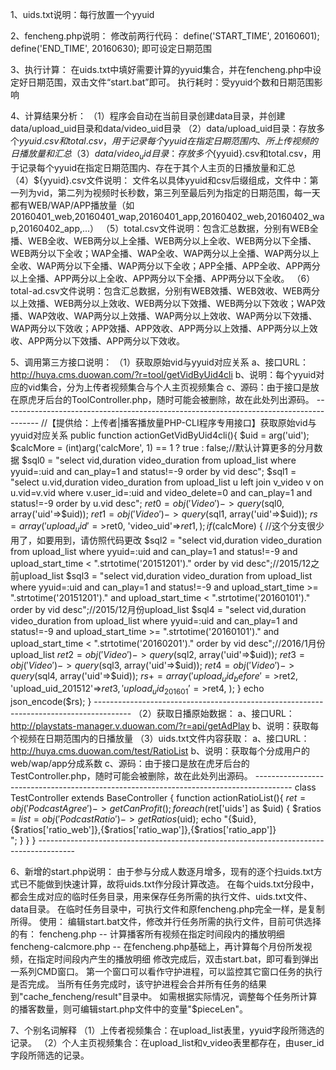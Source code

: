 1、uids.txt说明：每行放置一个yyuid

2、fencheng.php说明：
    修改前两行代码：
                    define('START_TIME', 20160601);
                    define('END_TIME', 20160630);
    即可设定日期范围

3、执行计算：
    在uids.txt中填好需要计算的yyuid集合，并在fencheng.php中设定好日期范围，双击文件“start.bat”即可。
    执行耗时：受yyuid个数和日期范围影响
    
4、计算结果分析：
    （1）程序会自动在当前目录创建data目录，并创建data/upload_uid目录和data/video_uid目录
    （2）data/upload_uid目录：存放多个${yyuid}.csv和total.csv，用于记录每个yyuid在指定日期范围内、所上传视频的日播放量和汇总
    （3）data/video_uid目录：存放多个${yyuid}.csv和total.csv，用于记录每个yyuid在指定日期范围内、存在于其个人主页的日播放量和汇总
    （4）${yyuid}.csv文件说明： 
        文件名以具体yyuid和csv后缀组成，文件中：第一列为vid，第二列为视频时长秒数，第三列至最后列为指定的日期范围，每一天都有WEB/WAP/APP播放量（如20160401_web,20160401_wap,20160401_app,20160402_web,20160402_wap,20160402_app,...）
    （5）total.csv文件说明：包含汇总数据，分别有WEB全播、WEB全收、WEB两分以上全播、WEB两分以上全收、WEB两分以下全播、WEB两分以下全收；WAP全播、WAP全收、WAP两分以上全播、WAP两分以上全收、WAP两分以下全播、WAP两分以下全收；APP全播、APP全收、APP两分以上全播、APP两分以上全收、APP两分以下全播、APP两分以下全收。
    （6）total-ad.csv文件说明：包含汇总数据，分别有WEB效播、WEB效收、WEB两分以上效播、WEB两分以上效收、WEB两分以下效播、WEB两分以下效收；WAP效播、WAP效收、WAP两分以上效播、WAP两分以上效收、WAP两分以下效播、WAP两分以下效收；APP效播、APP效收、APP两分以上效播、APP两分以上效收、APP两分以下效播、APP两分以下效收。

5、调用第三方接口说明：
    （1）获取原始vid与yyuid对应关系
        a、接口URL：http://huya.cms.duowan.com/?r=tool/getVidByUid4cli
        b、说明：每个yyuid对应的vid集合，分为上传者视频集合与个人主页视频集合
        c、源码：由于接口是放在原虎牙后台的ToolController.php，随时可能会被删除，故在此处列出源码。
                ---------------------------------------------------------------------------------------
                //【提供给：上传者|播客播放量PHP-CLI程序专用接口】获取原始vid与yyuid对应关系
                public function actionGetVidByUid4cli(){
                    $uid = arg('uid');
                    $calcMore = (int)arg('calcMore', 1) == 1 ? true : false;//默认计算更多的分月数据
                    $sql0 = "select vid,duration video_duration from upload_list where yyuid=:uid and can_play=1 and status!=-9 order by vid desc";
                    $sql1 = "select u.vid,duration video_duration from upload_list u left join v_video v on u.vid=v.vid where v.user_id=:uid and video_delete=0 and can_play=1 and status!=-9 order by u.vid desc";
                    $ret0 = obj('Video')->query($sql0, array('uid'=>$uid));
                    $ret1 = obj('Video')->query($sql1, array('uid'=>$uid));
                    $rs = array(
                        'upload_uid'=>$ret0,
                        'video_uid'=>$ret1,
                    );
                    if ($calcMore) { //这个分支很少用了，如要用到，请仿照代码更改
                        $sql2 = "select vid,duration video_duration from upload_list where yyuid=:uid and can_play=1 and status!=-9 and upload_start_time < ".strtotime('20151201')." order by vid desc";//2015/12之前upload_list
                        $sql3 = "select vid,duration video_duration from upload_list where yyuid=:uid and can_play=1 and status!=-9 and upload_start_time >= ".strtotime('20151201')." and upload_start_time < ".strtotime('20160101')." order by vid desc";//2015/12月份upload_list
                        $sql4 = "select vid,duration video_duration from upload_list where yyuid=:uid and can_play=1 and status!=-9 and upload_start_time >= ".strtotime('20160101')." and upload_start_time < ".strtotime('20160201')." order by vid desc";//2016/1月份upload_list
                        $ret2 = obj('Video')->query($sql2, array('uid'=>$uid));
                        $ret3 = obj('Video')->query($sql3, array('uid'=>$uid));
                        $ret4 = obj('Video')->query($sql4, array('uid'=>$uid));
                        $rs += array(
                            'upload_uid_before'=>$ret2,
                            'upload_uid_201512'=>$ret3,
                            'upload_uid_201601'=>$ret4,
                        );
                    }
                    echo json_encode($rs);
                }
                ---------------------------------------------------------------------------------------
    （2）获取日播原始数据：
        a、接口URL：http://playstats-manager.v.duowan.com/?r=api/getAdPlay
        b、说明：获取每个视频在日期范围内的日播放量
    （3）uids.txt文件内容获取：
        a、接口URL：http://huya.cms.duowan.com/test/RatioList
        b、说明：获取每个分成用户的web/wap/app分成系数
        c、源码：由于接口是放在虎牙后台的TestController.php，随时可能会被删除，故在此处列出源码。
                ---------------------------------------------------------------------------------------
                class TestController extends BaseController {
                    function actionRatioList(){
                        $ret = obj('PodcastAgree')->getCanProfit();
                        foreach ($ret['uids'] as $uid) {
                            $ratios = $list = obj('PodcastRatio')->getRatios($uid);
                            echo "{$uid},{$ratios['ratio_web']},{$ratios['ratio_wap']},{$ratios['ratio_app']}<br>";
                        }
                    }
                }
                ---------------------------------------------------------------------------------------


6、新增的start.php说明：
    由于参与分成人数逐月增多，现有的逐个扫uids.txt方式已不能做到快速计算，故将uids.txt作分段计算改造。
    在每个uids.txt分段中，都会生成对应的临时任务目录，用来保存任务所需的执行文件、uids.txt文件、data目录。
    在临时任务目录中，可执行文件和原fencheng.php完全一样，是复制所得。
    使用：
        编辑start.bat文件，修改并行任务所需的执行文件，目前可供选择的有：
            fencheng.php            --  计算播客所有视频在指定时间段内的播放明细
            fencheng-calcmore.php   --  在fencheng.php基础上，再计算每个月份所发视频，在指定时间段内产生的播放明细
        修改完成后，双击start.bat，即可看到弹出一系列CMD窗口。
            第一个窗口可以看作守护进程，可以监控其它窗口任务的执行是否完成。
            当所有任务完成时，该守护进程会合并所有任务的结果到"cache_fencheng/result"目录中。
        如需根据实际情况，调整每个任务所计算的播客数量，则可编辑start.php文件中的变量"$pieceLen"。
            
        
                
                
7、个别名词解释
    （1）上传者视频集合：在upload_list表里，yyuid字段所筛选的记录。
    （2）个人主页视频集合：在upload_list和v_video表里都存在，由user_id字段所筛选的记录。
